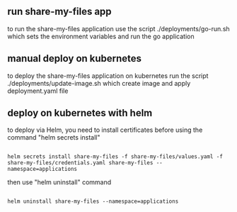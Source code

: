 ## run share-my-files app
to run the share-my-files application use the script ./deployments/go-run.sh which sets the environment variables and run the go application

## manual deploy on kubernetes
to deploy the share-my-files application on kubernetes run the script ./deployments/update-image.sh which create image and apply deployment.yaml file

## deploy on kubernetes with helm
to deploy via Helm, you need to install certificates before using the command "helm secrets install"

<code>
helm secrets install share-my-files -f share-my-files/values.yaml -f share-my-files/credentials.yaml share-my-files --namespace=applications
</code>

then use "helm uninstall" command

<code>
helm uninstall share-my-files --namespace=applications
</code>